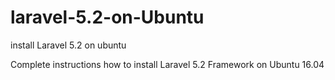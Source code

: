 # laravel-5.2-on-Ubuntu
install Laravel 5.2 on ubuntu

Complete instructions how to install Laravel 5.2 Framework on Ubuntu 16.04
